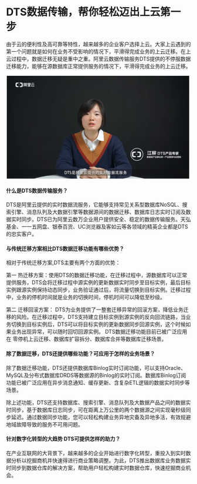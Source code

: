 # DTS数据传输，帮你轻松迈出上云第一步

由于云的便利性及高可靠等特性，越来越多的企业客户选择上云。大家上云遇到的第一个问题就是如何在业务不受影响的情况下，平滑得完成业务的上云迁移。在上云过程中，数据迁移无疑是重中之重。阿里云数据传输服务DTS提供的不停服数据迁移能力，能够在源数据库正常提供服务的情况下，平滑得完成业务的上云迁移。


<div style="text-align:center" align="center">
<img src="/images/DTS数据传输.png" align="center" />
</div>

<h4>什么是DTS数据传输服务？</h4>
DTS是阿里云提供的实时数据流服务，它能够支持常见关系型数据库NoSQL、搜索引擎、消息队列及大数据引擎等数据源间的数据迁移、数据库日志实时订阅及数据实时同步。DTS已为阿里云数万企业用户提供安全、稳定的数据传输服务。天弘基金、一一五网盘、银泰百货、UC浏览器及客如云等各领域的精英企业都是DTS的忠实客户。

<h4>与传统迁移方案相比DTS数据迁移功能有哪些优势？</h4>
相对于传统迁移方案,DTS主要有两个方面的优势：

第一 热迁移方案：使用DTS的数据迁移功能，在迁移过程中，源数据库可以正常提供服务，DTS会将迁移过程中源实例的更新数据实时同步至目标实例，最后目标实例跟源实例保持动态同步，业务验证通过后，将流量切换到目标实例。迁移过程中，业务的停机时间就是业务的切换时间，停机时间可以降低至秒级。

第二 迁移回滚方案： DTS为业务提供了一整套迁移异常的回滚方案，降低业务迁移的风险。在迁移过程中，DTS支持建立目标实例到源实例的反向回流链路，当业务切换到目标实例后，DTS可以将目标实例的更新数据同步回源实例，这个时候如果业务出现异常，可以随时回切回源实例。
DTS数据迁移功能目前已被广泛应用在 零停机上云迁移、数据库扩容拆分、数据库合并等数据库迁移场景。

<h4>除了数据迁移，DTS还提供哪些功能？可应用于怎样的业务场景？</h4>
除了数据迁移功能，DTS还提供数据库Binlog实时订阅功能，可以支持Oracle、MySQL及分布式数据库DRDS等数据源的Binlog的实时订阅。数据库Binlog订阅功能已被广泛应用在异步消息通知、缓存更新、含复杂ETL逻辑的数据实时同步等场景。

除上述功能，DTS还支持数据库、搜索引擎、消息队列及大数据产品之间的数据实时同步，基于数据库日志同步，可在距离上万公里的两个数据源之间实现毫秒级同步延迟。通过数据同步功能，您可以轻松构建业务异地灾备及异地多活，有效规避地域故障导致的服务不可用问题。

<h4>针对数字化转型的大趋势 DTS可提供怎样的助力？</h4>
在产业互联网的大背景下，越来越多的企业开始进行数字化转型，重投入到实时数据分析以挖掘商机并快速得进行商业策略调整。为此，DTS推出数据库业务数据实时同步到数据仓库的解决方案，帮助用户轻松构建实时数据仓库，快速挖掘商业机会。

